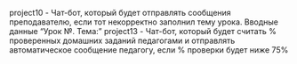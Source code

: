 project10 - Чат-бот, который будет отправлять сообщения преподавателю, если тот некорректно заполнил тему урока. Вводные данные “Урок №. Тема:”
project13 - Чат-бот, который будет считать % проверенных домашних заданий педагогами и отправлять автоматическое сообщение педагогу, если % проверки будет ниже 75%
